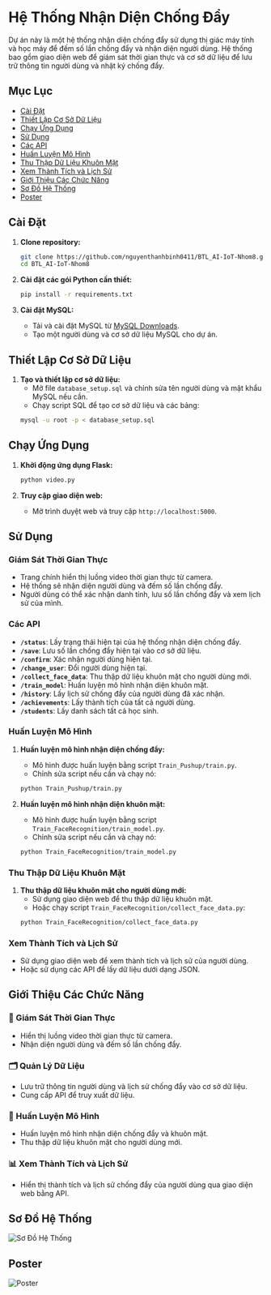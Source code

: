 # Hệ Thống Nhận Diện Chống Đẩy

Dự án này là một hệ thống nhận diện chống đẩy sử dụng thị giác máy tính và học máy để đếm số lần chống đẩy và nhận diện người dùng. Hệ thống bao gồm giao diện web để giám sát thời gian thực và cơ sở dữ liệu để lưu trữ thông tin người dùng và nhật ký chống đẩy.

## Mục Lục

- [Cài Đặt](#cài-đặt)
- [Thiết Lập Cơ Sở Dữ Liệu](#thiết-lập-cơ-sở-dữ-liệu)
- [Chạy Ứng Dụng](#chạy-ứng-dụng)
- [Sử Dụng](#sử-dụng)
- [Các API](#các-api)
- [Huấn Luyện Mô Hình](#huấn-luyện-mô-hình)
- [Thu Thập Dữ Liệu Khuôn Mặt](#thu-thập-dữ-liệu-khuôn-mặt)
- [Xem Thành Tích và Lịch Sử](#xem-thành-tích-và-lịch-sử)
- [Giới Thiệu Các Chức Năng](#giới-thiệu-các-chức-năng)
- [Sơ Đồ Hệ Thống](#sơ-đồ-hệ-thống)
- [Poster](#poster)

## Cài Đặt

1. **Clone repository:**

   ```sh
   git clone https://github.com/nguyenthanhbinh0411/BTL_AI-IoT-Nhom8.git
   cd BTL_AI-IoT-Nhom8
   ```

2. **Cài đặt các gói Python cần thiết:**

   ```sh
   pip install -r requirements.txt
   ```

3. **Cài đặt MySQL:**
   - Tải và cài đặt MySQL từ [MySQL Downloads](https://dev.mysql.com/downloads/installer/).
   - Tạo một người dùng và cơ sở dữ liệu MySQL cho dự án.

## Thiết Lập Cơ Sở Dữ Liệu

1. **Tạo và thiết lập cơ sở dữ liệu:**
   - Mở file `database_setup.sql` và chỉnh sửa tên người dùng và mật khẩu MySQL nếu cần.
   - Chạy script SQL để tạo cơ sở dữ liệu và các bảng:
   ```sh
   mysql -u root -p < database_setup.sql
   ```

## Chạy Ứng Dụng

1. **Khởi động ứng dụng Flask:**

   ```sh
   python video.py
   ```

2. **Truy cập giao diện web:**
   - Mở trình duyệt web và truy cập `http://localhost:5000`.

## Sử Dụng

### Giám Sát Thời Gian Thực

- Trang chính hiển thị luồng video thời gian thực từ camera.
- Hệ thống sẽ nhận diện người dùng và đếm số lần chống đẩy.
- Người dùng có thể xác nhận danh tính, lưu số lần chống đẩy và xem lịch sử của mình.

### Các API

- **`/status`**: Lấy trạng thái hiện tại của hệ thống nhận diện chống đẩy.
- **`/save`**: Lưu số lần chống đẩy hiện tại vào cơ sở dữ liệu.
- **`/confirm`**: Xác nhận người dùng hiện tại.
- **`/change_user`**: Đổi người dùng hiện tại.
- **`/collect_face_data`**: Thu thập dữ liệu khuôn mặt cho người dùng mới.
- **`/train_model`**: Huấn luyện mô hình nhận diện khuôn mặt.
- **`/history`**: Lấy lịch sử chống đẩy của người dùng đã xác nhận.
- **`/achievements`**: Lấy thành tích của tất cả người dùng.
- **`/students`**: Lấy danh sách tất cả học sinh.

### Huấn Luyện Mô Hình

1. **Huấn luyện mô hình nhận diện chống đẩy:**

   - Mô hình được huấn luyện bằng script `Train_Pushup/train.py`.
   - Chỉnh sửa script nếu cần và chạy nó:

   ```sh
   python Train_Pushup/train.py
   ```

2. **Huấn luyện mô hình nhận diện khuôn mặt:**
   - Mô hình được huấn luyện bằng script `Train_FaceRecognition/train_model.py`.
   - Chỉnh sửa script nếu cần và chạy nó:
   ```sh
   python Train_FaceRecognition/train_model.py
   ```

### Thu Thập Dữ Liệu Khuôn Mặt

1. **Thu thập dữ liệu khuôn mặt cho người dùng mới:**
   - Sử dụng giao diện web để thu thập dữ liệu khuôn mặt.
   - Hoặc chạy script `Train_FaceRecognition/collect_face_data.py`:
   ```sh
   python Train_FaceRecognition/collect_face_data.py
   ```

### Xem Thành Tích và Lịch Sử

- Sử dụng giao diện web để xem thành tích và lịch sử của người dùng.
- Hoặc sử dụng các API để lấy dữ liệu dưới dạng JSON.

## Giới Thiệu Các Chức Năng

### 🎥 Giám Sát Thời Gian Thực

- Hiển thị luồng video thời gian thực từ camera.
- Nhận diện người dùng và đếm số lần chống đẩy.

### 🗂️ Quản Lý Dữ Liệu

- Lưu trữ thông tin người dùng và lịch sử chống đẩy vào cơ sở dữ liệu.
- Cung cấp API để truy xuất dữ liệu.

### 🤖 Huấn Luyện Mô Hình

- Huấn luyện mô hình nhận diện chống đẩy và khuôn mặt.
- Thu thập dữ liệu khuôn mặt cho người dùng mới.

### 📊 Xem Thành Tích và Lịch Sử

- Hiển thị thành tích và lịch sử chống đẩy của người dùng qua giao diện web bằng API.

## Sơ Đồ Hệ Thống

![Sơ Đồ Hệ Thống](path/to/system-diagram.png)

## Poster

![Poster](path/to/poster.png)
